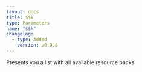 ```yaml
---
layout: docs
title: $$k
type: Parameters
name: "$$k"
changelog:
  - type: Added
    version: v0.9.8
---
```

Presents you a list with all available resource packs.
